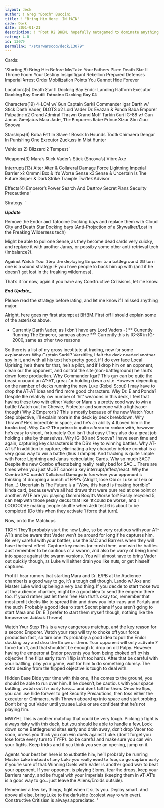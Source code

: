 ```yaml
---
layout: deck
author: ! Greg "Booch" Buccini
title: ! "Bring Him Here  IN PAIN"
side: Dark
date: 2001-01-21
description: ! "Post R2 BHBM, hopefully metagamed to dominate anything that annoys it."
rating: 4.0
id: 13079
permalink: "/starwarsccg/deck/13079"
---
```

Cards: 

'Starting(8)
Bring Him Before Me/Take Your Fathers Place
Death Star II Throne Room
Your Destiny
Insignifigant Rebellion
Prepared Defenses
Imperial Arrest Order
Mobilization Points
You Cannot Hide Forever

Locations(5)
Death Star II Docking Bay
Endor Landing Platform
Executor Docking Bay
Rendili
Tatooine Docking Bay 94

Characters(19)
4-LOM w/ Gun
Captain Sarkli
Commander Igar
Darth w/ Stick
Darth Vader, DLOTS x2
Lord Vader 
Dr. Evazan & Ponda Baba
Emporer Palpatine x2 
Grand Admiral Thrawn
Grand Moff Tarkin
Guri
IG-88 w/ Gun
Janus Greejatus
Mara Jade, The Emporers Babe
Prince Xizor
Sim Aloo
Snoova

Starships(6)
Boba Fett In Slave 1
Bossk In Hounds Tooth
Chimaera
Dengar In Punishing One
Executor 
Zuckuss in Mist Hunter

Vehicles(2)
Blizzard 2
Tempest 1

Weapons(3)
Mara’s Stick
Vader’s Stick
(Snoova’s) Vibro Axe

Interrupts(13)
Alter
Alter & Collateral Damage
Force Lightning
Imperial Barrier x2
Ommni Box & It’s Worse
Sense x3
Sense & Uncertain Is The Future
Sniper & Dark Strike
Trample
Twi’lek Advisor

Effects(4)
Emperor’s Power
Search And Destroy
Secret Plans
Security Precautions '

Strategy: '

_________________Update__________________

Remove the Endor and Tatooine Docking bays and replace them with Cloud City and Death Star Docking bays (Anti-Projection of a Skywalker/Lost in the Freaking Wilderness tech)

Might be able to pull one Sense, as they become dead cards very quicky, and replace it with another Janus, or possibly some other anti-retrieval tech (Imbalance?).

Against Watch Your Step the deploying Emporer to a battleground DB turn one is a sound strategy IF you have people to back him up with (and if he doesn’t get lost in the freaking wilderness).

That’s it for now, again if you have any Constructive Critisisms, let me know.

_______________End Update________________

Please read the strategy before rating, and let me know if I missed anything major.

Alright, here goes my first attempt at BHBM.  First off I should explain some of the asterisks above.
* Currently Darth Vader, as I don’t have any Lord Vaders -(
** Currently Running The Emperor, same as above
*** Currently this is IG-88 in IG-2000, same as other two reasons

So there is a list of my gross ineptitute at trading, now for some explanations
Why Captain Sarkli?
Versitility, I felt the deck needed another spy in it, and with all his text he’s pretty good, if I do ever face Local Uprising, he’s there for that, he’s a pilot, and if I drop him on an opponent, clean out the opponent, and control the site (non-battleground) he shut’s down force production.
Why Commander Igar?
This guy can be quite the beast onboard an AT-AT, great for holding down a site.  However depending on the number of decks running the new Luke (Rebel Scout) I may have to drop the AT-AT idea and find more good characters.
Why Dr. E and Ponda?
Despite the relativly low number of ’hit’ weapons in this deck, I feel that having these two with either Vader or Mara is a pretty good way to win a battle (Watch out for Chewie, Protector and someone with a lightsaber though)
Why 2 Emperor’s?
This is mostly because of the new Watch Your Step objective, I’ll explain more in the deck by deck breakdown.
Why Thrawn?
He’s incredible in space, and he’s an ability 4 (Loved him in the books too).
Why Guri?
The prince is quite a force to reckon with, however he’s easy to shoot, fortunately Guri isn’t that easy (They also do a great job holding a site by themselves.
Why IG-88 and Snoova?
I have seen time and again, capturing key characters is the DS’s key to winning battles.
Why AT-AT’s?
In addition to capture, eliminating a key character before combat is a very good way to win a battle (thus Trample).  And tracking is quite simple with Force Lightning and Janus recirculating Cards.
Why so much SAC?
Despite the new Combo effects being really, really bad for SAC... There are times when you just MUST cancel a key interrupt/effect/react.
Why the Combo SAC cards?
Collateral Damage is fun when your opponent is thinking of dropping a bunch of EPP’s (Alright, lose Obi or Luke or Leia or Han...)
Uncertain Is The Future is a ”Wow, this hand is freaking horrible” kinda card, because we’ve all had draws that were pure red at one point or another.
WTF are you playing Ommni Box/It’s Worse for?
Easily recycled 5, can help with those pesky decks that like ’It could be worse’, and I LOOOOOVE making people shuffle when Jedi test 6 is about to be completed (Do this when they activate 1 force that turn).

Now, on to the Matchups

TIGIH
They’ll probably start the new Luke, so be very cautious with your AT-AT’s and be aware that Vader won’t be around for long if he captures him.	Be very careful with your battles, use the SAC and Barriers when they will have the best effect.  Capture key mains (or crush them) and win the battles.  Just remember to be cautious of a swarm, and also be warry of being lured into space against the swarm versions.  You will almost have to bring Vader out quickly though, as Luke will either drain you like nuts, or get himself captured.

Profit
I hear rumors that starting Mara and Dr. E/PB at the Audience chamber is a good way to go, it’s a tough call though.  Lando w/ Axe and Master Luke wind up being a very bad thing.  If you decide to start those two at the audience chamber, might be a good idea to send the emperor there too.	If you’d rather just let them free Han that’s okay too, remember that most profit decks like to spread thin and draw you into traps and Portals and the such.  Probably a good idea to start Secret plans if you aren’t going to start Mara and Dr. E (I prefer to start them myself though, nothing like the Emperor on Jabba’s Throne)

Watch Your Step
This is a very dangerous matchup, and the key reason for a second Emporer.  Watch your step will try to choke off your force production fast, so turn one it’s probably a good idea to pull the Endor docking bay and drop the Emperor there.  Your opponent will only activate 7 force turn 1, and that shouldn’t be enough to drop on old Palpy.  However having the emperor at Endor prevents you from being choked off by his objective if he flips early (turn 1 flip isn’t too hard).  After that be careful with your battling, play your game, wait for him to do something clumsy.  The extra destiny from the flipped objective is tough to deal with.

Hidden Base
Bide your time with this one, if he comes to the ground, you should be able to run over him.  If he doesn’t, be cautious with your space battling, watch out for early lures... and don’t fall for them.  Once he flips, you can use hide forever to get Security Precautions, then toss either the executor or Chimaera, with Thrawn aboard up into space and start probing.  Don’t bring out Vader until you see Luke or are confident that he’s not playing him.

MWYHL
This is another matchup that could be very tough.  Picking a fight is always risky with this deck, but you should be able to handle a few.  Lock down some Battleground sites early and drain away, don’t drop Vader too soon, unless you think you can win duels against Luke.  (don’t forget you lose force every turn to TYFP).  So be careful and make sure you can win your fights.  Keep tricks and if you think you see an opening, jump on it.

Agents
Your best bet here is to outbattle him, he’ll probably be running Master Luke instead of any Luke you really need to fear, so go capture early if you’re sure of that.  Winning Duels with Vader is another good way to beat your opponent.  If your opponent is playing Eloms, fear the drops, keep your Barriers handy, and be frugal with your Imperials (keeping them in AT-AT’s is a good way to go... just leave the Aliens/Droids outside).

Remember a few key things, fight when it suits you.  Deploy smart.  And above all else, bring Luke to the darkside (coolest way to win ever).  Constructive Critisism is always appreciated.  '
